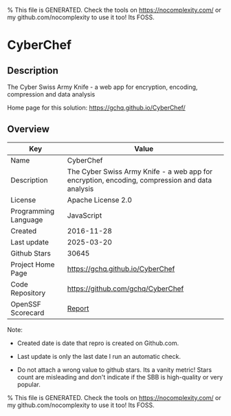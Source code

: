
% This file is GENERATED. Check the tools on https://nocomplexity.com/ or my github.com/nocomplexity to use it too! Its FOSS. 

# CyberChef

## Description 

The Cyber Swiss Army Knife - a web app for encryption, encoding, compression and data analysis

Home page for this solution: https://gchq.github.io/CyberChef/ 

## Overview 

| Key | Value |
| --- | --- |
| Name | CyberChef |
| Description | The Cyber Swiss Army Knife - a web app for encryption, encoding, compression and data analysis |
| License | Apache License 2.0 |
| Programming Language | JavaScript |
| Created | 2016-11-28 |
| Last update | 2025-03-20 |
| Github Stars | 30645 |
| Project Home Page | https://gchq.github.io/CyberChef |
| Code Repository | https://github.com/gchq/CyberChef |
| OpenSSF Scorecard | [Report](https://securityscorecards.dev/viewer/?uri=github.com/gchq/CyberChef) |

Note:
 - Created date is date that repro is created on Github.com. 

- Last update is only the last date I run an automatic check. 

- Do not attach a wrong value to github stars. Its a vanity metric! Stars count are misleading and 
don't indicate if the SBB is high-quality or very popular.

% This file is GENERATED. Check the tools on https://nocomplexity.com/ or my github.com/nocomplexity to use it too! Its FOSS. 

